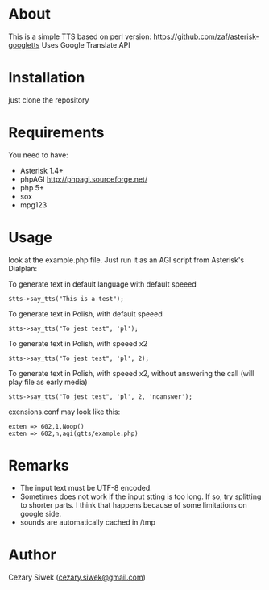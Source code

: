 # About

This is a simple TTS based on perl version: https://github.com/zaf/asterisk-googletts
Uses Google Translate API

# Installation

just clone the repository

# Requirements

You need to have:

- Asterisk 1.4+
- phpAGI  http://phpagi.sourceforge.net/
- php 5+
- sox
- mpg123


# Usage

look at the example.php file. Just run it as an AGI script from Asterisk's Dialplan:



To generate text in default language with default speeed
```no-highlight
$tts->say_tts("This is a test");  
```

To generate text in Polish, with default speeed
```no-highlight
$tts->say_tts("To jest test", 'pl');  
```

To generate text in Polish, with speeed x2
```no-highlight
$tts->say_tts("To jest test", 'pl', 2);
```

To generate text in Polish, with speeed x2, without answering the call (will play file as early media)
```no-highlight
$tts->say_tts("To jest test", 'pl', 2, 'noanswer');
```




exensions.conf may look like this:
```no-highlight
exten => 602,1,Noop()
exten => 602,n,agi(gtts/example.php)
```

# Remarks

- The input text must be UTF-8 encoded. 
- Sometimes does not work if the input stting is too long. If so, try splitting to shorter parts. I think that happens because of some limitations on google side.
- sounds are automatically cached in /tmp

# Author

Cezary Siwek  (cezary.siwek@gmail.com)
